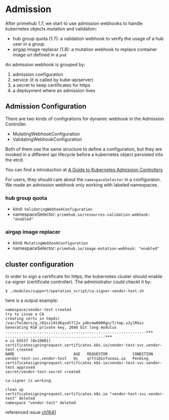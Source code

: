 # Admission

After primehub 1.7, we start to use admission webhooks to handle kubernetes objects mutation and validation:

* hub group quota (1.7): a validation webhook to verify the usage of a hub user in a group
* airgap image replacer (1.8): a mutation webhook to replace container image url defined in a `pod`

An admission webhook is grouped by:

1. admission configuration 
2. service (it is called by kube-apiserver)
3. a secret to keep certificates for https
4. a deployment where an admission lives

## Admission Configuration

There are two kinds of configrations for dynamic webhook in the Admission Controller.

* MutatingWebhookConfiguration
* ValidatingWebhookConfiguration

Both of them use the same structure to define a configuration, but they are invoked in a different api lifecycle before a kubernetes object persisted into the etcd. 

You can find a introduction at [A Guide to Kubernetes Admission Controllers](https://kubernetes.io/blog/2019/03/21/a-guide-to-kubernetes-admission-controllers/)

For users, they should care about the `namespaceSelector` in a configuraion. We made an admission webhook only working with labeled namespaces.


### hub group quota

* kind: `ValidatingWebhookConfiguration`
* namespaceSelector: `primehub.io/resources-validation-webhook: "enabled"`

### airgap image replacer

* kind: `MutatingWebhookConfiguration`
* namespaceSelector: `primehub.io/image-mutation-webhook: "enabled"`

## cluster configuration

In order to sign a certificate for https, the kubernetes cluster should enable ca-signer (certificate controller). The administrator could checkt it by:

```
$ ./modules/support/operation_script/ca-signer-vendor-test.sh
```

here is a output example:

```
namespace/vendor-test created
try to issue a CA
creating certs in tmpdir /var/folders/g_/01sz14td6qsdt7l2x_y4brmw0000gn/T/tmp.v2ylRksc
Generating RSA private key, 2048 bit long modulus
..............................................................+++
............................................+++
e is 65537 (0x10001)
certificatesigningrequest.certificates.k8s.io/vendor-test-svc.vendor-test created
NAME                          AGE   REQUESTOR           CONDITION
vendor-test-svc.vendor-test   0s    qrtt1@infuseai.io   Pending
certificatesigningrequest.certificates.k8s.io/vendor-test-svc.vendor-test approved
secret/vendor-test-secret created

ca-signer is working.

clean up
certificatesigningrequest.certificates.k8s.io "vendor-test-svc.vendor-test" deleted
namespace "vendor-test" deleted
```

referenced issue [ch1641](https://app.clubhouse.io/infuseai/story/1641/configure-rke-to-support-csr-approval)


